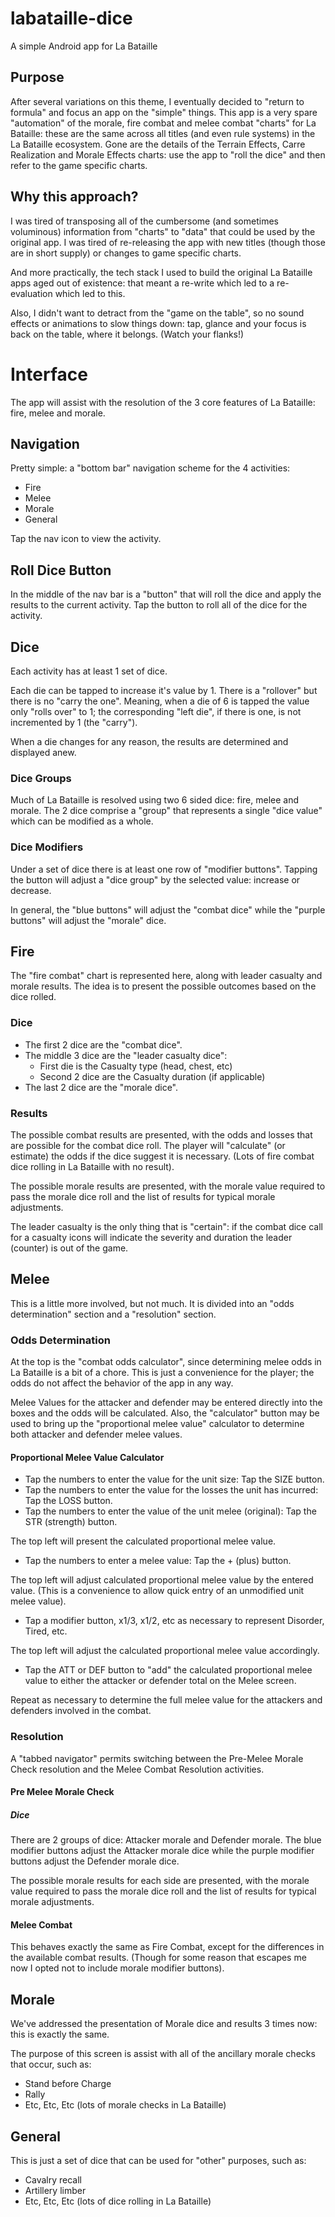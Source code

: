 # labataille-dice
A simple Android app for La Bataille

## Purpose
After several variations on this theme, I eventually decided to "return to formula" and focus an app on the "simple" things. This app is a very spare "automation" of the morale, fire combat and melee combat "charts" for La Bataille: these are the same across all titles (and even rule systems) in the La Bataille ecosystem. Gone are the details of the Terrain Effects, Carre Realization and Morale Effects charts: use the app to "roll the dice" and then refer to the game specific charts. 

## Why this approach?
I was tired of transposing all of the cumbersome (and sometimes voluminous) information from "charts" to "data" that could be used by the original app. I was tired of re-releasing the app with new titles (though those are in short supply) or changes to game specific charts. 

And more practically, the tech stack I used to build the original La Bataille apps aged out of existence: that meant a re-write which led to a re-evaluation which led to this.

Also, I didn't want to detract from the "game on the table", so no sound effects or animations to slow things down: tap, glance and your focus is back on the table, where it belongs. (Watch your flanks!)

# Interface
The app will assist with the resolution of the 3 core features of La Bataille: fire, melee and morale.

## Navigation
Pretty simple: a "bottom bar" navigation scheme for the 4 activities:
- Fire
- Melee
- Morale
- General

Tap the nav icon to view the activity.

## Roll Dice Button
In the middle of the nav bar is a "button" that will roll the dice and apply the results to the current activity. Tap the button to roll all of the dice for the activity.

## Dice
Each activity has at least 1 set of dice. 

Each die can be tapped to increase it's value by 1. There is a "rollover" but there is no "carry the one". Meaning, when a die of 6 is tapped the value only "rolls over" to 1; the corresponding "left die", if there is one, is not incremented by 1 (the "carry").

When a die changes for any reason, the results are determined and displayed anew.

### Dice Groups
Much of La Bataille is resolved using two 6 sided dice: fire, melee and morale. The 2 dice comprise a "group" that represents a single "dice value" which can be modified as a whole.

### Dice Modifiers
Under a set of dice there is at least one row of "modifier buttons". Tapping the button will adjust a "dice group" by the selected value: increase or decrease.

In general, the "blue buttons" will adjust the "combat dice" while the "purple buttons" will adjust the "morale" dice.

## Fire
The "fire combat" chart is represented here, along with leader casualty and morale results. The idea is to present the possible outcomes based on the dice rolled.

### Dice
- The first 2 dice are the "combat dice".
- The middle 3 dice are the "leader casualty dice":
  - First die is the Casualty type (head, chest, etc)
  - Second 2 dice are the Casualty duration (if applicable)
 - The last 2 dice are the "morale dice".

### Results
The possible combat results are presented, with the odds and losses that are possible for the combat dice roll. The player will "calculate" (or estimate) the odds if the dice suggest it is necessary. (Lots of fire combat dice rolling in La Bataille with no result).

The possible morale results are presented, with the morale value required to pass the morale dice roll and the list of results for typical morale adjustments.

The leader casualty is the only thing that is "certain": if the combat dice call for a casualty icons will indicate the severity and duration the leader (counter) is out of the game.

## Melee
This is a little more involved, but not much. It is divided into an "odds determination" section and a "resolution" section. 

### Odds Determination
At the top is the "combat odds calculator", since determining melee odds in La Bataille is a bit of a chore. This is just a convenience for the player; the odds do not affect the behavior of the app in any way.

Melee Values for the attacker and defender may be entered directly into the boxes and the odds will be calculated. Also, the "calculator" button may be used to bring up the "proportional melee value" calculator to determine both attacker and defender melee values.

#### Proportional Melee Value Calculator
- Tap the numbers to enter the value for the unit size: Tap the SIZE button.
- Tap the numbers to enter the value for the losses the unit has incurred: Tap the LOSS button.
- Tap the numbers to enter the value of the unit melee (original): Tap the STR (strength) button.

The top left will present the calculated proportional melee value. 

- Tap the numbers to enter a melee value: Tap the + (plus) button.

The top left will adjust calculated proportional melee value by the entered value. (This is a convenience to allow quick entry of an unmodified unit melee value).

- Tap a modifier button, x1/3, x1/2, etc as necessary to represent Disorder, Tired, etc.

The top left will adjust the calculated proportional melee value accordingly.

- Tap the ATT or DEF button to "add" the calculated proportional melee value to either the attacker or defender total on the Melee screen.

Repeat as necessary to determine the full melee value for the attackers and defenders involved in the combat.

### Resolution
A "tabbed navigator" permits switching between the Pre-Melee Morale Check resolution and the Melee Combat Resolution activities.

#### Pre Melee Morale Check

##### Dice
There are 2 groups of dice: Attacker morale and Defender morale. The blue modifier buttons adjust the Attacker morale dice while the purple modifier buttons adjust the Defender morale dice.

The possible morale results for each side are presented, with the morale value required to pass the morale dice roll and the list of results for typical morale adjustments.

#### Melee Combat
This behaves exactly the same as Fire Combat, except for the differences in the available combat results. (Though for some reason that escapes me now I opted not to include morale modifier buttons).

## Morale
We've addressed the presentation of Morale dice and results 3 times now: this is exactly the same. 

The purpose of this screen is assist with all of the ancillary morale checks that occur, such as:
- Stand before Charge
- Rally
- Etc, Etc, Etc (lots of morale checks in La Bataille)

## General
This is just a set of dice that can be used for "other" purposes, such as:
- Cavalry recall
- Artillery limber
- Etc, Etc, Etc (lots of dice rolling in La Bataille)